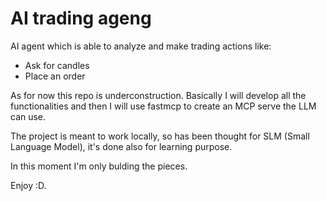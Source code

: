 # AI trading ageng

AI agent which is able to analyze and make trading actions like:

- Ask for candles
- Place an order

As for now this repo is underconstruction.
Basically I will develop all the functionalities and then I will use fastmcp to create an
MCP serve the LLM can use.

The project is meant to work locally, so has been thought for SLM (Small Language Model), it's done also for learning purpose.

In this moment I'm only bulding the pieces.

Enjoy :D.